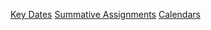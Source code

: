 <p style="text-align:center/left/right;">
<a href="KeyDates">Key Dates</a>
<a href="SummativeAssignments">Summative Assignments</a>
<a href="calendar">Calendars</a>
</p>

